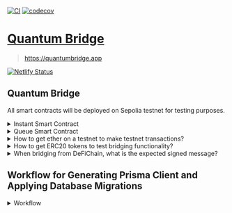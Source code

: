 [![CI](https://github.com/WavesHQ/quantum/actions/workflows/ci.yml/badge.svg)](https://github.com/WavesHQ/quantum/actions/workflows/ci.yml)
[![codecov](https://codecov.io/gh/WavesHQ/quantum/branch/main/graph/badge.svg?token=OXLL8IBZQV)](https://codecov.io/gh/WavesHQ/quantum)

# [Quantum Bridge](https://quantumbridge.app)

> https://quantumbridge.app

[![Netlify Status](https://api.netlify.com/api/v1/badges/4eaec04e-1416-4c65-843e-d7413fb81d2c/deploy-status)](https://app.netlify.com/sites/defichain-erc20-bridge/deploys)

## Quantum Bridge

All smart contracts will be deployed on Sepolia testnet for testing purposes.

<details>
<summary>Instant Smart Contract</summary>

- The instant smart contract is designed for the immediate execution of transactions, offering quick and seamless processing without additional steps. Transactions are executed instantly upon initiation, fully automated to ensure rapid and efficient processing. This makes the instant smart contract particularly suitable for routine operations where speed and efficiency are crucial. By eliminating extra steps and focusing on automation, it simplifies the transaction process and reduces administrative overhead, ensuring that transactions are processed quickly and effectively.

</details>

<details>
<summary>Queue Smart Contract</summary>

- The queue smart contract handles transactions that require an additional step before completion, ensuring a thorough verification process. When a transaction is initiated through this contract, it is placed in a queue and processed only after this verification step is completed. This introduces a delay, allowing for enhanced security by reviewing each transaction before its final execution. The queue smart contract is specifically designed to support transactions from DeFiChain to Ethereum, providing an additional layer of protection and assurance for high-value or sensitive operations.

</details>

<details>
<summary>How to get ether on a testnet to make testnet transactions?</summary>

- Users can get the SepoliaETH via Sepolia Faucet [here](https://sepoliafaucet.com/)
</details>

<details>
<summary>How to get ERC20 tokens to test bridging functionality?</summary>

- The MUSDT and MUSDC contract have been deployed on Sepolia for testing.
- Users will be able to mint tokens by calling the `mint()` function with the respective EOA (Externally Owned Account) or contract address and amount.
</details>

<details>
<summary>When bridging from DeFiChain, what is the expected signed message?</summary>

- Expected message should be similar to `0x9a2618a0503cf675a85e4519fc97890fba5b851d15e02b8bc8f351d22b46580059c03992465695e89fc29e528797972d05de0b34768d5d3d7f772f2422eb9af01b == relayerAddress._signTypedData(domainData, eip712Types, eip712Data)`.
- This data is signed by the relayer address. Data that hasn't been signed by the relayer address will revert with the error `FAKE_SIGNATURE`.
</details>

## Workflow for Generating Prisma Client and Applying Database Migrations

<details>
<summary>Workflow</summary>

- After making changes to the database schema in `schema.prisma`, run `cd apps/server` in the terminal (/bridge).
- Run `./with-db generate` to generate the Prisma Client.
- Run `./with-db migrate dev` to migrate and apply database migrations in the development environment.

</details>
